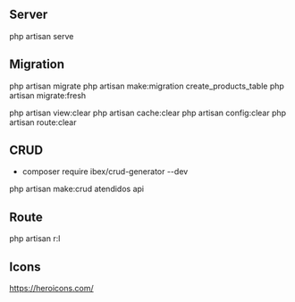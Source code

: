 ## Server

php artisan serve

## Migration

php artisan migrate
php artisan make:migration create_products_table
php artisan migrate:fresh


php artisan view:clear
php artisan cache:clear
php artisan config:clear
php artisan route:clear

## CRUD

- composer require ibex/crud-generator --dev

php artisan make:crud atendidos api 

## Route

php artisan r:l

## Icons 

https://heroicons.com/
